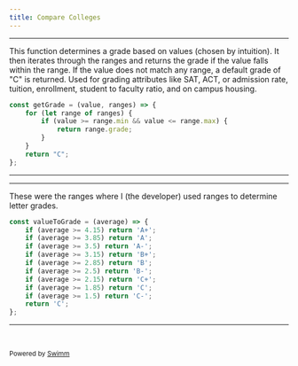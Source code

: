 ```yaml
---
title: Compare Colleges
---
```

<SwmSnippet path="/app/CompareColleges.jsx" line="5">

---

This function determines a grade based on values (chosen by intuition). It then iterates through the ranges and returns the grade if the value falls within the range. If the value does not match any range, a default grade of "C" is returned. Used for grading attributes like SAT, ACT, or admission rate, tuition, enrollment, student to faculty ratio, and on campus housing.

```javascript
const getGrade = (value, ranges) => {
    for (let range of ranges) {
        if (value >= range.min && value <= range.max) {
            return range.grade;
        }
    }
    return "C";
};
```

---

</SwmSnippet>

<SwmSnippet path="/app/CompareColleges.jsx" line="26">

---

These were the ranges where I (the developer) used ranges to determine letter grades.&nbsp;

```javascript
const valueToGrade = (average) => {
    if (average >= 4.15) return 'A+';
    if (average >= 3.85) return 'A';
    if (average >= 3.5) return 'A-';
    if (average >= 3.15) return 'B+';
    if (average >= 2.85) return 'B';
    if (average >= 2.5) return 'B-';
    if (average >= 2.15) return 'C+';
    if (average >= 1.85) return 'C';
    if (average >= 1.5) return 'C-';
    return 'C';
};
```

---

</SwmSnippet>

&nbsp;

<SwmMeta version="3.0.0" repo-id="Z2l0aHViJTNBJTNBQ29sbGVnZU1hdGNoZXIlM0ElM0FwaW5yYXNwYmVycnkwNjM=" repo-name="CollegeMatcher"><sup>Powered by [Swimm](https://app.swimm.io/)</sup></SwmMeta>
